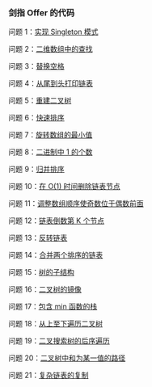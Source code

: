 ### 剑指 Offer 的代码

问题 1：[实现 Singleton 模式][1]

问题 2：[二维数组中的查找][2]

问题 3：[替换空格][3]

问题 4：[从尾到头打印链表][4]

问题 5：[重建二叉树][5]

问题 6：[快速排序][6]

问题 7：[旋转数组的最小值][7]

问题 8：[二进制中 1 的个数][8]

问题 9：[归并排序][9]

问题 10：[在 O(1) 时间删除链表节点][10]

问题 11：[调整数组顺序使奇数位于偶数前面][11]

问题 12：[链表倒数第 K 个节点][12]

问题 13：[反转链表][13]

问题 14：[合并两个排序的链表][14]

问题 15：[树的子结构][15]

问题 16：[二叉树的镜像][16]

问题 17：[包含 min 函数的栈][17]

问题 18：[从上至下遍历二叉树][18]

问题 19：[二叉搜索树的后序遍历][19]

问题 20：[二叉树中和为某一值的路径][20]

问题 21：[复杂链表的复制][21]

[1]: https://github.com/LZhenHong/SwordToTheOffer/blob/master/单例/main.c
[2]: https://github.com/LZhenHong/SwordToTheOffer/blob/master/二维数组的查找/main.c
[3]: https://github.com/LZhenHong/SwordToTheOffer/blob/master/替换字符串中的空格/main.c
[4]: https://github.com/LZhenHong/SwordToTheOffer/blob/master/倒序遍历链表/main.c
[5]: https://github.com/LZhenHong/SwordToTheOffer/blob/master/重建二叉树/main.c
[6]: https://github.com/LZhenHong/SwordToTheOffer/blob/master/快速排序/main.c
[7]: https://github.com/LZhenHong/SwordToTheOffer/blob/master/旋转数组中的最小数字/main.c
[8]: https://github.com/LZhenHong/SwordToTheOffer/blob/master/二进制中%201%20的个数/main.c
[9]: https://github.com/LZhenHong/SwordToTheOffer/blob/master/归并排序/main.c
[10]: https://github.com/LZhenHong/SwordToTheOffer/blob/master/在%20O(1)%20时间删除链表节点/main.c
[11]: https://github.com/LZhenHong/SwordToTheOffer/blob/master/调整数组顺序使奇数位于偶数前面/main.c
[12]: https://github.com/LZhenHong/SwordToTheOffer/blob/master/链表倒数第%20K%20个节点/main.c
[13]: https://github.com/LZhenHong/SwordToTheOffer/blob/master/反转链表/main.c
[14]: https://github.com/LZhenHong/SwordToTheOffer/blob/master/合并两个排序的链表/main.c
[15]: https://github.com/LZhenHong/SwordToTheOffer/blob/master/树的子结构/main.c
[16]: https://github.com/LZhenHong/SwordToTheOffer/blob/master/二叉树的镜像/main.c
[17]: https://github.com/LZhenHong/SwordToTheOffer/blob/master/包含%20min%20函数的栈/main.c
[18]: https://github.com/LZhenHong/SwordToTheOffer/blob/master/从上至下遍历二叉树/main.c
[19]: https://github.com/LZhenHong/SwordToTheOffer/blob/master/二叉搜索树的后序遍历/main.c
[20]: https://github.com/LZhenHong/SwordToTheOffer/blob/master/二叉树中和为某一值的路径/main.c
[21]: https://github.com/LZhenHong/SwordToTheOffer/blob/master/复杂链表的复制/main.c

